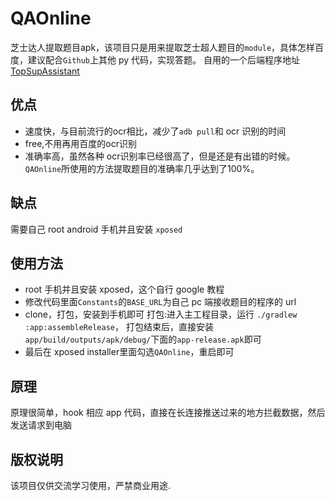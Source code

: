 # QAOnline
芝士达人提取题目apk，该项目只是用来提取芝士超人题目的`module`，具体怎样百度，建议配合`Github`上其他 py 代码，实现答题。
自用的一个后端程序地址[TopSupAssistant](https://github.com/quhung/TopSupAssistant)
## 优点
- 速度快，与目前流行的ocr相比，减少了`adb pull`和 ocr 识别的时间
- free,不用再用百度的ocr识别
- 准确率高，虽然各种 ocr识别率已经很高了，但是还是有出错的时候。`QAOnline`所使用的方法提取题目的准确率几乎达到了100%。

## 缺点
需要自己 root android 手机并且安装 `xposed`

## 使用方法
- root 手机并且安装 xposed，这个自行 google 教程
- 修改代码里面`Constants`的`BASE_URL`为自己 pc 端接收题目的程序的 url
- clone，打包，安装到手机即可
    打包:进入主工程目录，运行 `./gradlew :app:assembleRelease`，
    打包结束后，直接安装`app/build/outputs/apk/debug/`下面的`app-release.apk`即可
- 最后在 xposed installer里面勾选`QAOnline`，重启即可

## 原理
原理很简单，hook 相应 app 代码，直接在长连接推送过来的地方拦截数据，然后发送请求到电脑

## 版权说明
 该项目仅供交流学习使用，严禁商业用途.



